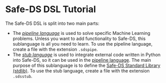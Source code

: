 # Safe-DS DSL Tutorial

The Safe-DS DSL is split into two main parts:

- The _[pipeline language][pipeline-language]_ is used to solve specific Machine Learning problems. Unless you want to add functionality to Safe-DS, this sublanguage is all you need to learn. To use the pipeline language, create a file with the extension `.sdspipe`.
- The _[stub language][stub-language]_ is used to integrate external code written in Python into Safe-DS, so it can be used in the [pipeline language][pipeline-language]. The main purpose of this sublanguage is to define the [Safe-DS Standard Library (stdlib)][stdlib]. To use the stub language, create a file with the extension `.sdsstub`.

[pipeline-language]: pipeline-language/README.md
[stub-language]: stub-language/README.md
[stdlib]: https://github.com/lars-reimann/Safe-DS/blob/main/DSL/com.larsreimann.safeds/src/main/resources/stdlib
